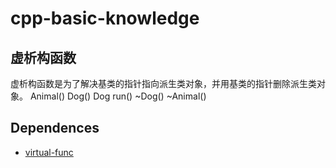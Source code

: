# cpp-basic-knowledge

## 虚析构函数
虚析构函数是为了解决基类的指针指向派生类对象，并用基类的指针删除派生类对象。
Animal()
Dog()
Dog run()
~Dog()
~Animal()

## Dependences
- [virtual-func](https://github.com/Lucas-Chen-10/cpp-basic-knowledge/blob/main/virtual-func.cpp)